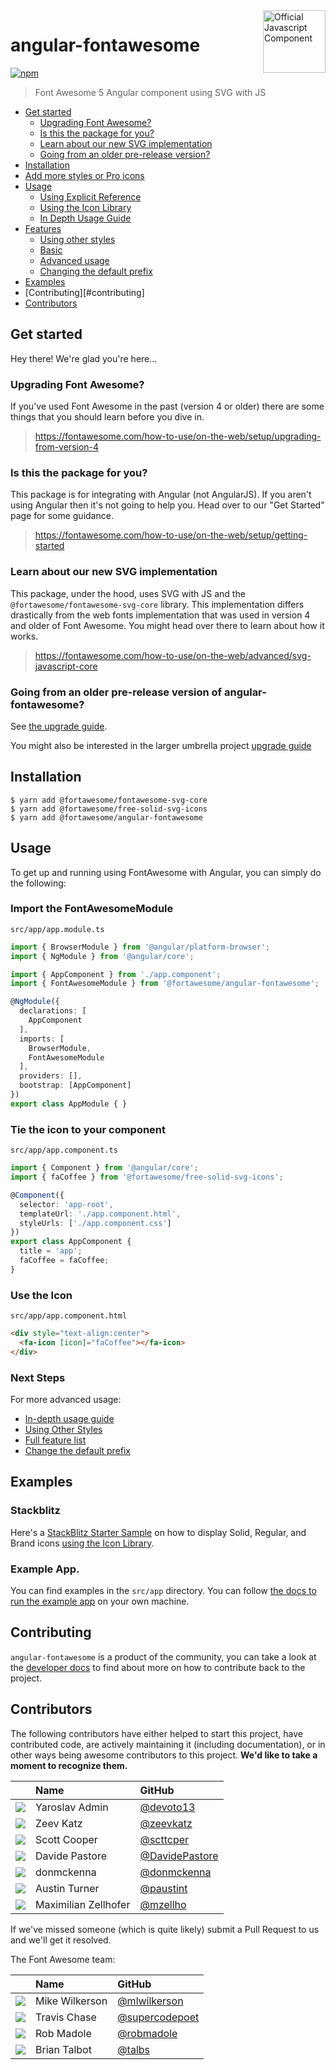 <a href="https://fontawesome.com">
  <img align="right" width="100" height="100" alt="Official Javascript Component" src="https://img.fortawesome.com/349cfdf6/official-javascript-component.svg">
</a>

# angular-fontawesome

[![npm](https://img.shields.io/npm/v/@fortawesome/angular-fontawesome.svg?style=flat-square)](https://www.npmjs.com/package/@fortawesome/angular-fontawesome)

> Font Awesome 5 Angular component using SVG with JS

<!-- toc -->

- [Get started](#get-started)
  * [Upgrading Font Awesome?](#upgrading-font-awesome)
  * [Is this the package for you?](#is-this-the-package-for-you)
  * [Learn about our new SVG implementation](#learn-about-our-new-svg-implementation)
  * [Going from an older pre-release version?](#going-from-an-older-pre-release-version)
- [Installation](#installation)
- [Add more styles or Pro icons](#add-more-styles-or-pro-icons)
- [Usage](#usage)
  * [Using Explicit Reference](./docs/usage/explicit-reference.md)
  * [Using the Icon Library](./docs/usage/icon-library.md)
  * [In Depth Usage Guide](./docs/usage.md#usage)
- [Features](./docs/usage/features.md#features)
  * [Using other styles](./docs/usage/using-other-styles.md)
  * [Basic](./docs/usage/features.md#basic)
  * [Advanced usage](./docs/usage/features.md#advanced-usage)
  * [Changing the default prefix](#/docs/usage/features/default-prefix.md)
- [Examples](#examples)
- [Contributing][#contributing]
- [Contributors](#contributors)

<!-- tocstop -->

## Get started

Hey there! We're glad you're here...

### Upgrading Font Awesome?

If you've used Font Awesome in the past (version 4 or older) there are some
things that you should learn before you dive in.

> https://fontawesome.com/how-to-use/on-the-web/setup/upgrading-from-version-4


### Is this the package for you?

This package is for integrating with Angular (not AngularJS). If you aren't
using Angular then it's not going to help you. Head over to our "Get Started"
page for some guidance.

> https://fontawesome.com/how-to-use/on-the-web/setup/getting-started

### Learn about our new SVG implementation

This package, under the hood, uses SVG with JS and the
`@fortawesome/fontawesome-svg-core` library. This implementation differs
drastically from the web fonts implementation that was used in version 4 and
older of Font Awesome. You might head over there to learn about how it works.

> https://fontawesome.com/how-to-use/on-the-web/advanced/svg-javascript-core

### Going from an older pre-release version of angular-fontawesome?

See [the upgrade guide](./docs/upgrading.md).

You might also be interested in the larger umbrella project [upgrade guide](https://github.com/FortAwesome/Font-Awesome/blob/master/UPGRADING.md)

## Installation

```
$ yarn add @fortawesome/fontawesome-svg-core
$ yarn add @fortawesome/free-solid-svg-icons
$ yarn add @fortawesome/angular-fontawesome
```

## Usage
To get up and running using FontAwesome with Angular, you can simply do the following:

### Import the FontAwesomeModule
`src/app/app.module.ts`

```typescript
import { BrowserModule } from '@angular/platform-browser';
import { NgModule } from '@angular/core';

import { AppComponent } from './app.component';
import { FontAwesomeModule } from '@fortawesome/angular-fontawesome';

@NgModule({
  declarations: [
    AppComponent
  ],
  imports: [
    BrowserModule,
    FontAwesomeModule
  ],
  providers: [],
  bootstrap: [AppComponent]
})
export class AppModule { }
```

### Tie the icon to your component
`src/app/app.component.ts`
```typescript
import { Component } from '@angular/core';
import { faCoffee } from '@fortawesome/free-solid-svg-icons';

@Component({
  selector: 'app-root',
  templateUrl: './app.component.html',
  styleUrls: ['./app.component.css']
})
export class AppComponent {
  title = 'app';
  faCoffee = faCoffee;
}
```

### Use the Icon
`src/app/app.component.html`

```html
<div style="text-align:center">
  <fa-icon [icon]="faCoffee"></fa-icon>
</div>
```

### Next Steps
For more advanced usage:
* [In-depth usage guide](./docs/usage.md)
* [Using Other Styles](./docs/usage/using-other-styles.md)
* [Full feature list](./docs/usage/features.md)
* [Change the default prefix](./docs/usage/default-prefix.md)

## Examples

### Stackblitz
Here's a [StackBlitz Starter Sample](https://stackblitz.com/edit/angular-font-awesome-starter?file=src%2Fapp%2Fapp.module.ts) on how to display Solid, Regular, and Brand icons [using the Icon Library](./docs/usage/icon-library.md#using-the-icon-library).


### Example App.
You can find examples in the `src/app` directory. You can follow [the docs to run the example app](./docs/developer/sample-app.md) on your own machine.


## Contributing
`angular-fontawesome` is a product of the community, you can take a look at the [developer docs](./docs/developer.md) to find about more on how to contribute back to the project.


## Contributors

The following contributors have either helped to start this project, have contributed
code, are actively maintaining it (including documentation), or in other ways
being awesome contributors to this project. **We'd like to take a moment to recognize them.**

|                                                            | Name           | GitHub                                             |
|:----------------------------------------------------------:|:---------------|:---------------------------------------------------|
| <img src="https://github.com/devoto13.png?size=72" />      | Yaroslav Admin | [@devoto13](https://github.com/devoto13)           |
| <img src="https://github.com/zeevkatz.png?size=72" />      | Zeev Katz      | [@zeevkatz](https://github.com/zeevkatz)           |
| <img src="https://github.com/scttcper.png?size=72" />      | Scott Cooper   | [@scttcper](https://github.com/scttcper)           |
| <img src="https://github.com/DavidePastore.png?size=72" /> | Davide Pastore | [@DavidePastore](https://github.com/DavidePastore) |
| <img src="https://github.com/donmckenna.png?size=72" /> | donmckenna | [@donmckenna](https://github.com/donmckenna) |
| <img src="https://github.com/paustint.png?size=72" /> | Austin Turner | [@paustint](https://github.com/paustint) |
| <img src="https://github.com/mzellho.png?size=72" /> | Maximilian Zellhofer | [@mzellho](https://github.com/mzellho) |

If we've missed someone (which is quite likely) submit a Pull Request to us and we'll get it resolved.

The Font Awesome team:

|                                                            | Name           | GitHub                                             |
|:----------------------------------------------------------:|:---------------|:---------------------------------------------------|
| <img src="https://github.com/mlwilkerson.png?size=72" />   | Mike Wilkerson | [@mlwilkerson](https://github.com/mlwilkerson)     |
| <img src="https://github.com/supercodepoet.png?size=72" /> | Travis Chase   | [@supercodepoet](https://github.com/supercodepoet) |
| <img src="https://github.com/robmadole.png?size=72" />     | Rob Madole     | [@robmadole](https://github.com/robmadole)         |
| <img src="https://github.com/talbs.png?size=72" />         | Brian Talbot   | [@talbs](https://github.com/talbs)
